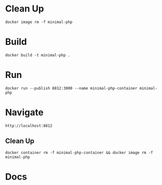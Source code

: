 # Clean Up
    docker image rm -f minimal-php

# Build
    docker build -t minimal-php .

# Run
    docker run --publish 8812:3000 --name minimal-php-container minimal-php 

# Navigate
    http://localhost:8812

## Clean Up
    docker container rm -f minimal-php-container && docker image rm -f minimal-php 

# Docs
    
